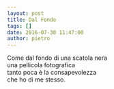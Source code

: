 ```yaml
---
layout: post
title: Dal Fondo
tags: []
date: 2016-07-30 11:47:00
author: pietro
---
```

Come dal fondo di una scatola nera<br/>una pellicola fotografica<br/>tanto poca è la consapevolezza<br/>che ho di me stesso.
